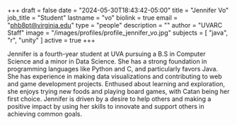 +++
draft = false
date = "2024-05-30T18:43:42-05:00"
title = "Jennifer Vo"
job_title = "Student"
lastname = "vo"
biolink = true
email = "phb8pt@virginia.edu"
type = "people"
description = ""
author = "UVARC Staff"
image = "/images/profiles/profile_jennifer_vo.jpg"
subjects = [
  "java", "r", "unity"
]
active = true
+++

Jennifer is a fourth-year student at UVA pursuing a B.S in Computer Science and a minor in Data Science. She has a strong foundation in programming languages like Python and C, and particularly favors Java. She has experience in making data visualizations and contributing to web and game development projects. Enthused about learning and exploration, she enjoys trying new foods and playing board games, with Catan being her first choice. Jennifer is driven by a desire to help others and making a positive impact by using her skills to innovate and support others in achieving common goals.


